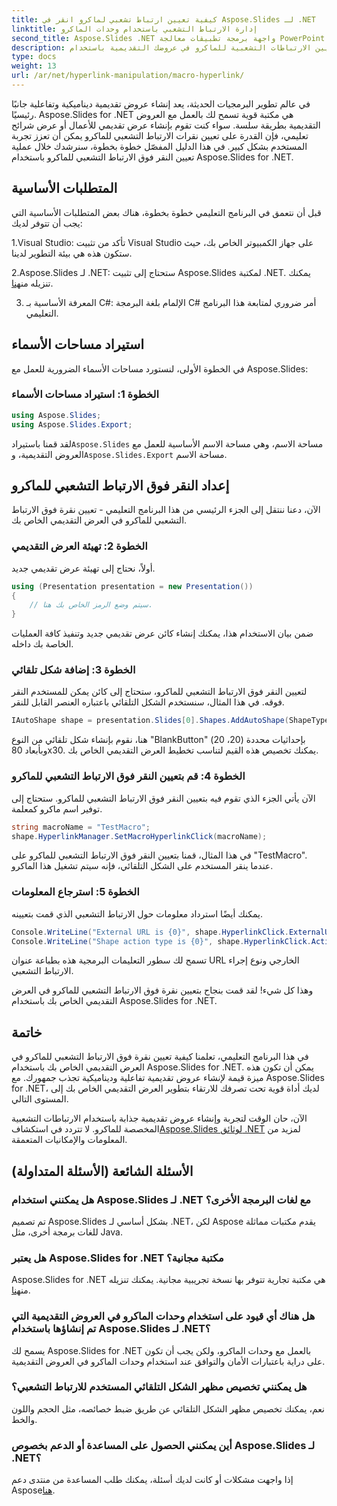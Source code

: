 ```yaml
---
title: كيفية تعيين ارتباط تشعبي لماكرو انقر في Aspose.Slides لـ .NET
linktitle: إدارة الارتباط التشعبي باستخدام وحدات الماكرو
second_title: Aspose.Slides .NET واجهة برمجة تطبيقات معالجة PowerPoint
description: تعرف على كيفية تعيين الارتباطات التشعبية للماكرو في عروضك التقديمية باستخدام Aspose.Slides لـ .NET. تعزيز التفاعل وإشراك جمهورك.
type: docs
weight: 13
url: /ar/net/hyperlink-manipulation/macro-hyperlink/
---
```


في عالم تطوير البرمجيات الحديثة، يعد إنشاء عروض تقديمية ديناميكية وتفاعلية جانبًا رئيسيًا. Aspose.Slides for .NET هي مكتبة قوية تسمح لك بالعمل مع العروض التقديمية بطريقة سلسة. سواء كنت تقوم بإنشاء عرض تقديمي للأعمال أو عرض شرائح تعليمي، فإن القدرة على تعيين نقرات الارتباط التشعبي للماكرو يمكن أن تعزز تجربة المستخدم بشكل كبير. في هذا الدليل المفصّل خطوة بخطوة، سنرشدك خلال عملية تعيين النقر فوق الارتباط التشعبي للماكرو باستخدام Aspose.Slides for .NET. 

## المتطلبات الأساسية

قبل أن نتعمق في البرنامج التعليمي خطوة بخطوة، هناك بعض المتطلبات الأساسية التي يجب أن تتوفر لديك:

1.Visual Studio: تأكد من تثبيت Visual Studio على جهاز الكمبيوتر الخاص بك، حيث ستكون هذه هي بيئة التطوير لدينا.

 2.Aspose.Slides لـ .NET: ستحتاج إلى تثبيت Aspose.Slides لمكتبة .NET. يمكنك تنزيله من[هنا](https://releases.aspose.com/slides/net/).

3. المعرفة الأساسية بـ C#: الإلمام بلغة البرمجة C# أمر ضروري لمتابعة هذا البرنامج التعليمي.

## استيراد مساحات الأسماء

في الخطوة الأولى، لنستورد مساحات الأسماء الضرورية للعمل مع Aspose.Slides:

### الخطوة 1: استيراد مساحات الأسماء

```csharp
using Aspose.Slides;
using Aspose.Slides.Export;
```

 لقد قمنا باستيراد`Aspose.Slides` مساحة الاسم، وهي مساحة الاسم الأساسية للعمل مع العروض التقديمية، و`Aspose.Slides.Export` مساحة الاسم.

## إعداد النقر فوق الارتباط التشعبي للماكرو

الآن، دعنا ننتقل إلى الجزء الرئيسي من هذا البرنامج التعليمي - تعيين نقرة فوق الارتباط التشعبي للماكرو في العرض التقديمي الخاص بك.

### الخطوة 2: تهيئة العرض التقديمي

أولاً، نحتاج إلى تهيئة عرض تقديمي جديد.

```csharp
using (Presentation presentation = new Presentation())
{
    // سيتم وضع الرمز الخاص بك هنا.
}
```

ضمن بيان الاستخدام هذا، يمكنك إنشاء كائن عرض تقديمي جديد وتنفيذ كافة العمليات الخاصة بك داخله.

### الخطوة 3: إضافة شكل تلقائي

لتعيين النقر فوق الارتباط التشعبي للماكرو، ستحتاج إلى كائن يمكن للمستخدم النقر فوقه. في هذا المثال، سنستخدم الشكل التلقائي باعتباره العنصر القابل للنقر.

```csharp
IAutoShape shape = presentation.Slides[0].Shapes.AddAutoShape(ShapeType.BlankButton, 20, 20, 80, 30);
```

هنا، نقوم بإنشاء شكل تلقائي من النوع "BlankButton" بإحداثيات محددة (20، 20) وبأبعاد 80x30. يمكنك تخصيص هذه القيم لتناسب تخطيط العرض التقديمي الخاص بك.

### الخطوة 4: قم بتعيين النقر فوق الارتباط التشعبي للماكرو

الآن يأتي الجزء الذي تقوم فيه بتعيين النقر فوق الارتباط التشعبي للماكرو. ستحتاج إلى توفير اسم ماكرو كمعلمة.

```csharp
string macroName = "TestMacro";
shape.HyperlinkManager.SetMacroHyperlinkClick(macroName);
```

في هذا المثال، قمنا بتعيين النقر فوق الارتباط التشعبي للماكرو على "TestMacro". عندما ينقر المستخدم على الشكل التلقائي، فإنه سيتم تشغيل هذا الماكرو.

### الخطوة 5: استرجاع المعلومات

يمكنك أيضًا استرداد معلومات حول الارتباط التشعبي الذي قمت بتعيينه.

```csharp
Console.WriteLine("External URL is {0}", shape.HyperlinkClick.ExternalUrl);
Console.WriteLine("Shape action type is {0}", shape.HyperlinkClick.ActionType);
```

تسمح لك سطور التعليمات البرمجية هذه بطباعة عنوان URL الخارجي ونوع إجراء الارتباط التشعبي.

وهذا كل شيء! لقد قمت بنجاح بتعيين نقرة فوق الارتباط التشعبي للماكرو في العرض التقديمي الخاص بك باستخدام Aspose.Slides for .NET.

## خاتمة

في هذا البرنامج التعليمي، تعلمنا كيفية تعيين نقرة فوق الارتباط التشعبي للماكرو في العرض التقديمي الخاص بك باستخدام Aspose.Slides for .NET. يمكن أن تكون هذه ميزة قيمة لإنشاء عروض تقديمية تفاعلية وديناميكية تجذب جمهورك. مع Aspose.Slides for .NET، لديك أداة قوية تحت تصرفك للارتقاء بتطوير العرض التقديمي الخاص بك إلى المستوى التالي.

 الآن، حان الوقت لتجربة وإنشاء عروض تقديمية جذابة باستخدام الارتباطات التشعبية المخصصة للماكرو. لا تتردد في استكشاف[Aspose.Slides لوثائق .NET](https://reference.aspose.com/slides/net/) لمزيد من المعلومات والإمكانيات المتعمقة.

## الأسئلة الشائعة (الأسئلة المتداولة)

### هل يمكنني استخدام Aspose.Slides لـ .NET مع لغات البرمجة الأخرى؟
تم تصميم Aspose.Slides بشكل أساسي لـ .NET، لكن Aspose يقدم مكتبات مماثلة للغات برمجة أخرى، مثل Java.

### هل يعتبر Aspose.Slides for .NET مكتبة مجانية؟
Aspose.Slides for .NET هي مكتبة تجارية تتوفر بها نسخة تجريبية مجانية. يمكنك تنزيله من[هنا](https://releases.aspose.com/).

### هل هناك أي قيود على استخدام وحدات الماكرو في العروض التقديمية التي تم إنشاؤها باستخدام Aspose.Slides لـ .NET؟
يسمح لك Aspose.Slides for .NET بالعمل مع وحدات الماكرو، ولكن يجب أن تكون على دراية باعتبارات الأمان والتوافق عند استخدام وحدات الماكرو في العروض التقديمية.

### هل يمكنني تخصيص مظهر الشكل التلقائي المستخدم للارتباط التشعبي؟
نعم، يمكنك تخصيص مظهر الشكل التلقائي عن طريق ضبط خصائصه، مثل الحجم واللون والخط.

### أين يمكنني الحصول على المساعدة أو الدعم بخصوص Aspose.Slides لـ .NET؟
 إذا واجهت مشكلات أو كانت لديك أسئلة، يمكنك طلب المساعدة من منتدى دعم Aspose[هنا](https://forum.aspose.com/).